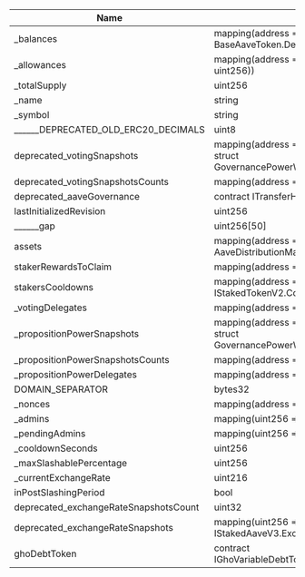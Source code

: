 | Name                                  | Type                                                                                | Slot | Offset | Bytes | Contract                                    |
|---------------------------------------|-------------------------------------------------------------------------------------|------|--------|-------|---------------------------------------------|
| _balances                             | mapping(address => struct BaseAaveToken.DelegationAwareBalance)                     | 0    | 0      | 32    | src/contracts/StakedAaveV3.sol:StakedAaveV3 |
| _allowances                           | mapping(address => mapping(address => uint256))                                     | 1    | 0      | 32    | src/contracts/StakedAaveV3.sol:StakedAaveV3 |
| _totalSupply                          | uint256                                                                             | 2    | 0      | 32    | src/contracts/StakedAaveV3.sol:StakedAaveV3 |
| _name                                 | string                                                                              | 3    | 0      | 32    | src/contracts/StakedAaveV3.sol:StakedAaveV3 |
| _symbol                               | string                                                                              | 4    | 0      | 32    | src/contracts/StakedAaveV3.sol:StakedAaveV3 |
| ______DEPRECATED_OLD_ERC20_DECIMALS   | uint8                                                                               | 5    | 0      | 1     | src/contracts/StakedAaveV3.sol:StakedAaveV3 |
| deprecated_votingSnapshots            | mapping(address => mapping(uint256 => struct GovernancePowerWithSnapshot.Snapshot)) | 6    | 0      | 32    | src/contracts/StakedAaveV3.sol:StakedAaveV3 |
| deprecated_votingSnapshotsCounts      | mapping(address => uint256)                                                         | 7    | 0      | 32    | src/contracts/StakedAaveV3.sol:StakedAaveV3 |
| deprecated_aaveGovernance             | contract ITransferHook                                                              | 8    | 0      | 20    | src/contracts/StakedAaveV3.sol:StakedAaveV3 |
| lastInitializedRevision               | uint256                                                                             | 9    | 0      | 32    | src/contracts/StakedAaveV3.sol:StakedAaveV3 |
| ______gap                             | uint256[50]                                                                         | 10   | 0      | 1600  | src/contracts/StakedAaveV3.sol:StakedAaveV3 |
| assets                                | mapping(address => struct AaveDistributionManager.AssetData)                        | 60   | 0      | 32    | src/contracts/StakedAaveV3.sol:StakedAaveV3 |
| stakerRewardsToClaim                  | mapping(address => uint256)                                                         | 61   | 0      | 32    | src/contracts/StakedAaveV3.sol:StakedAaveV3 |
| stakersCooldowns                      | mapping(address => struct IStakedTokenV2.CooldownSnapshot)                          | 62   | 0      | 32    | src/contracts/StakedAaveV3.sol:StakedAaveV3 |
| _votingDelegates                      | mapping(address => address)                                                         | 63   | 0      | 32    | src/contracts/StakedAaveV3.sol:StakedAaveV3 |
| _propositionPowerSnapshots            | mapping(address => mapping(uint256 => struct GovernancePowerWithSnapshot.Snapshot)) | 64   | 0      | 32    | src/contracts/StakedAaveV3.sol:StakedAaveV3 |
| _propositionPowerSnapshotsCounts      | mapping(address => uint256)                                                         | 65   | 0      | 32    | src/contracts/StakedAaveV3.sol:StakedAaveV3 |
| _propositionPowerDelegates            | mapping(address => address)                                                         | 66   | 0      | 32    | src/contracts/StakedAaveV3.sol:StakedAaveV3 |
| DOMAIN_SEPARATOR                      | bytes32                                                                             | 67   | 0      | 32    | src/contracts/StakedAaveV3.sol:StakedAaveV3 |
| _nonces                               | mapping(address => uint256)                                                         | 68   | 0      | 32    | src/contracts/StakedAaveV3.sol:StakedAaveV3 |
| _admins                               | mapping(uint256 => address)                                                         | 69   | 0      | 32    | src/contracts/StakedAaveV3.sol:StakedAaveV3 |
| _pendingAdmins                        | mapping(uint256 => address)                                                         | 70   | 0      | 32    | src/contracts/StakedAaveV3.sol:StakedAaveV3 |
| _cooldownSeconds                      | uint256                                                                             | 71   | 0      | 32    | src/contracts/StakedAaveV3.sol:StakedAaveV3 |
| _maxSlashablePercentage               | uint256                                                                             | 72   | 0      | 32    | src/contracts/StakedAaveV3.sol:StakedAaveV3 |
| _currentExchangeRate                  | uint216                                                                             | 73   | 0      | 27    | src/contracts/StakedAaveV3.sol:StakedAaveV3 |
| inPostSlashingPeriod                  | bool                                                                                | 73   | 27     | 1     | src/contracts/StakedAaveV3.sol:StakedAaveV3 |
| deprecated_exchangeRateSnapshotsCount | uint32                                                                              | 73   | 28     | 4     | src/contracts/StakedAaveV3.sol:StakedAaveV3 |
| deprecated_exchangeRateSnapshots      | mapping(uint256 => struct IStakedAaveV3.ExchangeRateSnapshot)                       | 74   | 0      | 32    | src/contracts/StakedAaveV3.sol:StakedAaveV3 |
| ghoDebtToken                          | contract IGhoVariableDebtTokenTransferHook                                          | 75   | 0      | 20    | src/contracts/StakedAaveV3.sol:StakedAaveV3 |
